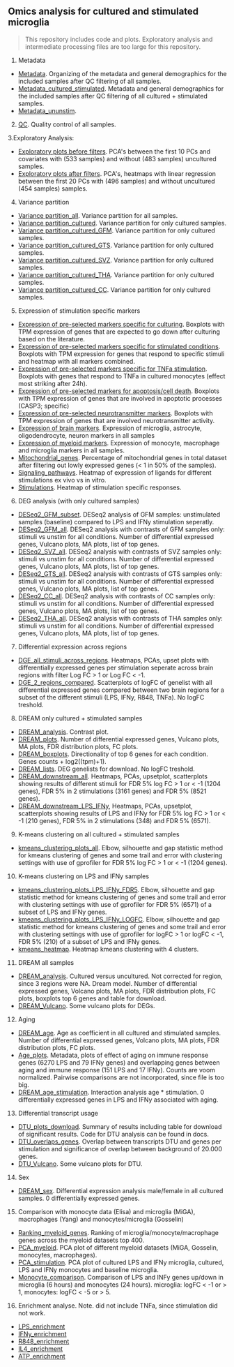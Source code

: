 ## Omics analysis for cultured and stimulated microglia 

> This repository includes code and plots. Exploratory analysis and intermediate processing files are too large for this repository.

1. Metadata
- [Metadata](https://rajlabmssm.github.io/MiGASti/docs/Metadata.html). Organizing of the metadata and general demographics for the included samples after QC filtering of all samples. 
- [Metadata_cultured_stimulated](https://rajlabmssm.github.io/MiGASti/docs/Metadata_cultured.html). Metadata and general demographics for the included samples after QC filtering of all cultured + stimulated samples.
- [Metadata_ununstim](https://rajlabmssm.github.io/MiGASti/docs/Metadata_ununstim.html).

2. [QC](https://rajlabmssm.github.io/MiGASti/docs/QC_cor.html). Quality control of all samples.
 
3.Exploratory Analysis: 
 - [Exploratory plots before filters](https://rajlabmssm.github.io/MiGASti/docs/20210209_PCA_heatmap_before_filtering.html). PCA's between the first 10 PCs and covariates with (533 samples) and without (483 samples) uncultured samples.
 - [Exploratory plots after filters](https://rajlabmssm.github.io/MiGASti/docs/20210210_PCA_filtering.html). PCA's, heatmaps with linear regression between the first 20 PCs with (496 samples) and without uncultured (454 samples) samples.  
 
4. Variance partition 
- [Variance partition_all](https://rajlabmssm.github.io/MiGASti/docs/Variance_partition.html). Variance partition for all samples.
- [Variance partition_cultured](https://rajlabmssm.github.io/MiGASti/docs/Variance_partition_cultured.html). Variance partition for only cultured samples.
- [Variance partition_cultured_GFM](https://rajlabmssm.github.io/MiGASti/docs/Variance_partition_GFM.html). Variance partition for only cultured samples.
- [Variance partition_cultured_GTS](https://rajlabmssm.github.io/MiGASti/docs/Variance_partition_GTS.html). Variance partition for only cultured samples.
- [Variance partition_cultured_SVZ](https://rajlabmssm.github.io/MiGASti/docs/Variance_partition_SVZ.html). Variance partition for only cultured samples.
- [Variance partition_cultured_THA](https://rajlabmssm.github.io/MiGASti/docs/Variance_partition_THA.html). Variance partition for only cultured samples.
- [Variance partition_cultured_CC](https://rajlabmssm.github.io/MiGASti/docs/Variance_partition_CC.html). Variance partition for only cultured samples.

5. Expression of stimulation specific markers
- [Expression of pre-selected markers specific for culturing](https://rajlabmssm.github.io/MiGASti/docs/20210217_Markers_homeostatic.html). Boxplots with TPM expression of genes that are expected to go down after culturing based on the literature.
- [Expression of pre-selected markers specific for stimulated conditions](https://rajlabmssm.github.io/MiGASti/docs/20210217_Markers_allstims.html). Boxplots with TPM expression for genes that respond to specific stimuli and heatmap with all markers combined. 
- [Expression of pre-selected markers specific for TNFa stimulation](https://rajlabmssm.github.io/MiGASti/docs/20210225_Markers_TNFa.html). Boxplots with genes that respond to TNFa in cultured monocytes (effect most striking after 24h).
- [Expression of pre-selected markers for apoptosis/cell death](https://rajlabmssm.github.io/MiGASti/docs/20210224_Markers_apoptotic.html). Boxplots with TPM expression of genes that are involved in apoptotic processes (CASP3; specific) 
- [Expression of pre-selected neurotransmitter markers](https://rajlabmssm.github.io/MiGASti/docs/20210304_Markers_neurotransmitters.html). Boxplots with TPM expression of genes that are involved neurotransmitter activity. 
- [Expression of brain markers](https://rajlabmssm.github.io/MiGASti/docs/20210604_Markers_braincells.html). Expression of microglia, astrocyte, oligodendrocyte, neuron markers in all samples
- [Expression of myeloid markers](https://rajlabmssm.github.io/MiGASti/docs/20210604_Markers_myeloid.html). Expression of monocyte, macrophage and microglia markers in all samples. 
- [Mitochondrial_genes](https://rajlabmssm.github.io/MiGASti/docs/20210511_Mitochondrial_genes.html). Percentage of mitochondrial genes in total dataset after filtering out lowly expressed genes (< 1 in 50% of the samples).
- [Signaling_pathways](https://rajlabmssm.github.io/MiGASti/docs/20210604_Signaling_pathways.html). Heatmap of expression of ligands for different stimulations ex vivo vs in vitro. 
- [Stimulations](https://rajlabmssm.github.io/MiGASti/docs/20212106_Stimulations_heatmap.html). Heatmap of stimulation specific responses. 

6. DEG analysis (with only cultured samples)
- [DESeq2_GFM_subset](https://rajlabmssm.github.io/MiGASti/docs/20210217_DiffExpression_GFM.html). DESeq2 analysis of GFM samples: unstimulated samples (baseline) compared to LPS and IFNy stimulation seperatly. 
- [DESeq2_GFM_all](https://rajlabmssm.github.io/MiGASti/docs/20210223DiffExpression_GFM_all.html). DESeq2 analysis with contrasts of GFM samples only: stimuli vs unstim for all conditions. Number of differential expressed genes, Vulcano plots, MA plots, list of top genes. 
- [DESeq2_SVZ_all](https://rajlabmssm.github.io/MiGASti/docs/20210223DiffExpression_SVZ_all.html). DESeq2 analysis with contrasts of SVZ samples only: stimuli vs unstim for all conditions. Number of differential expressed genes, Vulcano plots, MA plots, list of top genes. 
- [DESeq2_GTS_all](https://rajlabmssm.github.io/MiGASti/docs/20210223DiffExpression_GTS_all.html). DESeq2 analysis with contrasts of GTS samples only: stimuli vs unstim for all conditions. Number of differential expressed genes, Vulcano plots, MA plots, list of top genes. 
- [DESeq2_CC_all](https://rajlabmssm.github.io/MiGASti/docs/20210223DiffExpression_CC_all.html). DESeq2 analysis with contrasts of CC samples only: stimuli vs unstim for all conditions. Number of differential expressed genes, Vulcano plots, MA plots, list of top genes. 
- [DESeq2_THA_all](https://rajlabmssm.github.io/MiGASti/docs/20210225DiffExpression_THA_all.html). DESeq2 analysis with contrasts of THA samples only: stimuli vs unstim for all conditions. Number of differential expressed genes, Vulcano plots, MA plots, list of top genes. 

7. Differential expression across regions
- [DGE_all_stimuli_across_regions](https://rajlabmssm.github.io/MiGASti/docs/20210224_DEG_FC_heatmap_gene_names.html). Heatmaps, PCAs, upset plots with differentially expressed genes per stimulation seperate across brain regions with filter Log FC > 1 or Log FC < -1. 
- [DGE_2_regions_compared](https://rajlabmssm.github.io/MiGASti/docs/20210303_DEG_FC_scatterplot.html). Scatterplots of logFC of genelist with all differential expressed genes compared between two brain regions for a subset of the different stimuli (LPS, IFNy, R848, TNFa). No logFC treshold.

8. DREAM only cultured + stimulated samples 
- [DREAM_analysis](https://rajlabmssm.github.io/MiGASti/docs/20212203_DREAM.html). Contrast plot. 
- [DREAM_plots](https://rajlabmssm.github.io/MiGASti/docs/20212203_DREAM_plots_latest.html). Number of differential expressed genes, Vulcano plots, MA plots, FDR distribution plots, FC plots. 
- [DREAM_boxplots](https://rajlabmssm.github.io/MiGASti/docs/20210331_DREAM_Boxplots_tpm.html). Directionality of top 6 genes for each condition. Genes counts + log2((tpm)+1).
- [DREAM_lists](https://rajlabmssm.github.io/MiGASti/docs/20212203_DREAM_DEG_download.html).  DEG genelists for download. No logFC treshold. 
- [DREAM_downstream_all](https://rajlabmssm.github.io/MiGASti/docs/20210514_DEG_FC_heatmap_DREAM_tresholds.html). Heatmaps, PCAs, upsetplot, scatterplots showing results of different stimuli for FDR 5% log FC > 1 or < -1 (1204 genes), FDR 5% in 2 stimulations (3161 genes) and FDR 5% (8521 genes). 
- [DREAM_downstream_LPS_IFNy](https://rajlabmssm.github.io/MiGASti/docs/20210514_DEG_FC_heatmap_DREAM_tresholds_LPS_IFNy.html), Heatmaps, PCAs, upsetplot, scatterplots showing results of LPS and IFNy for FDR 5% log FC > 1 or < -1 (210 genes), FDR 5% in 2 stimulations (348) and FDR 5% (6571).


9. K-means clustering on all cultured + stimulated samples
- [kmeans_clustering_plots_all](https://rajlabmssm.github.io/MiGASti/docs/20210514_kmeans_dream_stimulations.html). Elbow, silhouette and gap statistic method for kmeans clustering of genes and some trail and error with clustering settings with use of gprofiler for FDR 5% log FC > 1 or < -1 (1204 genes).

10. K-means clustering on LPS and IFNy samples
- [kmeans_clustering_plots_LPS_IFNy_FDR5](https://rajlabmssm.github.io/MiGASti/docs/2021049_kmeans_dream_LPS_IFNy_FDR5.html). Elbow, silhouette and gap statistic method for kmeans clustering of genes and some trail and error with clustering settings with use of gprofiler for FDR 5% (6571) of a subset of LPS and IFNy genes. 
- [kmeans_clustering_plots_LPS_IFNy_LOGFC](https://rajlabmssm.github.io/MiGASti/docs/2021049_kmeans_dream_LPS_IFNy_logFC1.html). Elbow, silhouette and gap statistic method for kmeans clustering of genes and some trail and error with clustering settings with use of gprofiler for logFC > 1 or logFC < -1, FDR 5% (210) of a subset of LPS and IFNy genes.
- [kmeans_heatmap](https://rajlabmssm.github.io/MiGASti/docs/2021049_heatmap_kmeans.html). Heatmap kmeans clustering with 4 clusters.

11. DREAM all samples
- [DREAM_analysis](https://rajlabmssm.github.io/MiGASti/docs/20210609_DREAM_cultured_uncultured.html). Cultured versus uncultured. Not corrected for region, since 3 regions were NA. Dream model. Number of differential expressed genes, Volcano plots, MA plots, FDR distribution plots, FC plots, boxplots top 6 genes and table for download. 
- [DREAM_Vulcano](https://rajlabmssm.github.io/MiGASti/docs/20210806_DREAM_volcanos_ms.html). Some vulcano plots for DEGs. 

12. Aging
- [DREAM_age](https://rajlabmssm.github.io/MiGASti/docs/20210806_DREAM_AGE.html). Age as coefficient in all cultured and stimulated samples. Number of differential expressed genes, Volcano plots, MA plots, FDR distribution plots, FC plots.  
- [Age_plots](https://rajlabmssm.github.io/MiGASti/docs/20210806_age_plots_LPS_IFNy.html). Metadata, plots of effect of aging on immune response genes (6270 LPS and 79 IFNy genes) and overlapping genes between aging and immune response (151 LPS and 17 IFNy). Counts are voom normalized. Pairwise comparisons are not incorporated, since file is too big. 
- [DREAM_age_stimulation](https://rajlabmssm.github.io/MiGASti/docs/20212203_DREAM.html). Interaction analysis age * stimulation. 0 differentially expressed genes in LPS and IFNy associated with aging. 

13. Differential transcript usage
- [DTU_plots_download](https://rajlabmssm.github.io/MiGASti/docs/20210511_DTU_plots_download.html). Summary of results including table for download of significant results. Code for DTU analysis can be found in docs. 
- [DTU_overlaps_genes](https://rajlabmssm.github.io/MiGASti/docs/20210512_DTU_genes_overlap.html). Overlap between transcripts DTU and genes per stimulation and significance of overlap between background of 20.000 genes. 
- [DTU_Vulcano](https://rajlabmssm.github.io/MiGASti/docs/20210806_DTU_volcanos_ms.html). Some vulcano plots for DTU. 

14. Sex
- [DREAM_sex](https://rajlabmssm.github.io/MiGASti/docs/20211305_DREAM_SEX_CHRXY.html). Differential expression analysis male/female in all cultured samples. 0 differentially expressed genes.

15. Comparison with monocyte data (Elisa) and microglia (MiGA), macrophages (Yang) and monocytes/microglia (Gosselin) 
- [Ranking_myeloid_genes](https://rajlabmssm.github.io/MiGASti/docs/20210514_monocyte_microglia_ranking_top400.html). Ranking of microglia/monocyte/macrophage genes across the myeloid datasets top 400. 
- [PCA_myeloid](https://rajlabmssm.github.io/MiGASti/docs/20210514_monocyte_microglia_macrophage.html). PCA plot of different myeloid datasets (MiGA, Gosselin, monocytes, macrophages).
- [PCA_stimulation](https://rajlabmssm.github.io/MiGASti/docs/20210514_monocyte_microglia.html). PCA plot of cultured LPS and IFNy microglia, cultured, LPS and IFNy monocytes and baseline microglia.
- [Monocyte_comparison](https://rajlabmssm.github.io/MiGASti/docs/20210806_DREAM_monocytes_comparison.html). Comparison of LPS and INFy genes up/down in microglia (6 hours) and monocytes (24 hours). microglia: logFC < -1 or > 1, monocytes: logFC < -5 or > 5. 

16. Enrichment analyse.
Note. did not include TNFa, since stimulation did not work. 
- [LPS_enrichment](https://rajlabmssm.github.io/MiGASti/docs/20210624_genelist_enrichment_LPS.html)
- [IFNy_enrichment](https://rajlabmssm.github.io/MiGASti/docs/20210624_genelist_enrichment_IFNy.html)
- [R848_enrichment](https://rajlabmssm.github.io/MiGASti/docs/20210624_genelist_enrichment_R848.html)
- [IL4_enrichment](https://rajlabmssm.github.io/MiGASti/docs/20210624_genelist_enrichment_IL4.html)
- [ATP_enrichment](https://rajlabmssm.github.io/MiGASti/docs/20210624_genelist_enrichment_ATP.html)

 
 
 
 
 




















